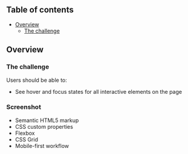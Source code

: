 

## Table of contents

- [Overview](#overview)
  - [The challenge](#the-challenge)
  
## Overview

### The challenge

Users should be able to:

- See hover and focus states for all interactive elements on the page

### Screenshot



- Semantic HTML5 markup
- CSS custom properties
- Flexbox
- CSS Grid
- Mobile-first workflow


